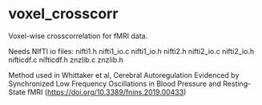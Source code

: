 # voxel_crosscorr

Voxel-wise crosscorrelation for fMRI data.

Needs NIfTI io files:
			nifti1.h
			nifti1_io.c
			nifti1_io.h
			nifti2.h
			nifti2_io.c
			nifti2_io.h
			nifticdf.c
			nifticdf.h
			znzlib.c
			znzlib.h

Method used in Whittaker et al, Cerebral Autoregulation Evidenced by Synchronized Low Frequency Oscillations in Blood Pressure and Resting-State fMRI (https://doi.org/10.3389/fnins.2019.00433)
